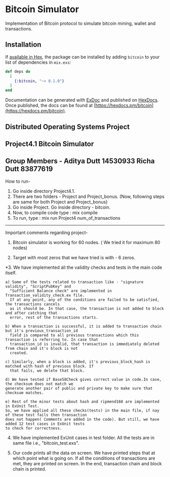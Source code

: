 # Bitcoin Simulator

Implementation of Bitcoin protocol to simulate bitcoin mining, wallet and transactions.

## Installation

If [available in Hex](https://hex.pm/docs/publish), the package can be installed
by adding `bitcoin` to your list of dependencies in `mix.exs`:

```elixir
def deps do
  [
    {:bitcoin, "~> 0.1.0"}
  ]
end
```

Documentation can be generated with [ExDoc](https://github.com/elixir-lang/ex_doc)
and published on [HexDocs](https://hexdocs.pm). Once published, the docs can
be found at [https://hexdocs.pm/bitcoin](https://hexdocs.pm/bitcoin).

Distributed Operating Systems Project
-------------------------------------
Project4.1 Bitcoin Simulator
-------------------------------------

Group Members -
  Aditya Dutt 14530933
  Richa Dutt  83877619
-------------------------------------
How to run-
1. Go inside directory Project4.1.
2. There are two folders - Project and Project_bonus.
(Now, following steps are same for both Project and Project_bonus)
3. Go inside Project. Go inside directory - bitcoin.
4. Now, to compile code type : mix compile
5. To run, type : mix run Project4 num_of_transactions
-------------------------------------

Important comments regarding project-

 1. Bitcoin simulator is working for 60 nodes. ( We tried it for maximum 80 nodes)
 
 2. Target with most zeros that we have tried is with - 6 zeros.

*3. We have implemented all the validity checks and tests in the main code itself. 
    
    a) Some of the tests related to transaction like - "signature validity", "ScriptPubKey" and 
      "Sufficient Balance check" are implemented in Transaction_validity_check.ex file.
      If at any point, any of the conditions are failed to be satisfied, the transactions cancels
      as it should be. In that case, the transaction is not added to block and after catching that
      error, rest of the transactions starts.

    b) When a transaction is successful, it is added to transaction chain but it's previous_transaction_id
      field is compared to all previous transactions which this transaction is referring to. In case that
      transaction_id is invalid, that transaction is immediately deleted from chain and it's block is not
      created.  

    c) Similarly, when a block is added, it's previous_block_hash is matched with hash of previous block. If
      that fails, we delete that block.

    d) We have tested if Base58Check gives correct value in code.In case, the checksum does not match we
    generate another pair of public and private key to make sure that checksum matches. 
    
    e) Rest of the minor tests about hash and ripmend160 are implemented in ExUnit Test.
    So, we have applied all these checks(tests) in the main file, if nay of these test fails then transaction
    does not happen( Comments are added in the code). But still, we have added 12 test cases in ExUnit tests 
    to check for correctness.

 4. We have implemented ExUnit cases in test folder. All the tests are in same file 
    i.e., "bitcoin_test.exs".
 
 5. Our code prints all the data on screen. We have printed steps that at which point what is going on.
    If all the conditions of transactions are met, they are printed on screen. In the end, transaction chain and
    block chain is printed.
